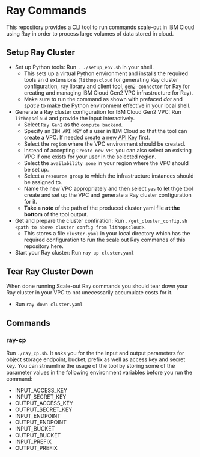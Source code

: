 # Ray Commands

This repository provides a CLI tool to run commands scale-out in IBM Cloud using Ray in order to process large volumes of data stored in cloud.

## Setup Ray Cluster

- Set up Python tools: Run `. ./setup_env.sh` in your shell.
  - This sets up a virtual Python environment and installs the required tools an d extensions (`lithopscloud` for generating Ray cluster configuration, `ray` library and client tool, `gen2-connector` for Ray for creating and managing IBM Cloud Gen2 VPC infrastructure for Ray).
  - Make sure to run the command as shown with prefaced *dot* and *space* to make the Python environment effective in your local shell.
- Generate a Ray cluster configuration for IBM Cloud Gen2 VPC: Run `lithopscloud` and provide the input interactively. 
  - Select `Ray Gen2` as the `compute backend`.
  - Specify an `IBM API KEY` of a user in IBM Cloud so that the tool can create a VPC. If needed [create a new API Key](https://cloud.ibm.com/iam/apikeys) first.
  - Select the `region` where the VPC environment should be created.
  - Instead of accepting `Create new VPC` you can also select an existing VPC if one exists for your user in the selected region.
  - Select the `availability zone` in your region where the VPC should be set up.
  - Select a `resource group` to which the infrastructure instances should be assigned to.
  - Name the new VPC appropriately and then select `yes` to let thge tool create and set up the VPC and generate a Ray cluster configuration for it.
  - **Take a note** of the path of the produced cluster yaml file **at the bottom** of the tool output.
- Get and prepare the cluster confiration: Run `./get_cluster_config.sh <path to above cluster config from lithopscloud>`.
  - This stores a file `cluster.yaml` in your local directory which has the required configuration to run the scale out Ray commands of this repository here.
- Start your Ray cluster: Run `ray up cluster.yaml`

## Tear Ray Cluster Down
When done running Scale-out Ray commands you should tear down your Ray cluster in your VPC to not unecessarily accumulate costs for it.

- Run `ray down cluster.yaml`

## Commands

### ray-cp

Run `./ray_cp.sh`. It asks you for the the input and output parameters for object storage endpoint, bucket, prefix as well as access key and secret key. You can streamline the usage of the tool by storing some of the parameter values in the following environment variables before you run the command:
- INPUT_ACCESS_KEY
- INPUT_SECRET_KEY
- OUTPUT_ACCESS_KEY
- OUTPUT_SECRET_KEY
- INPUT_ENDPOINT
- OUTPUT_ENDPOINT
- INPUT_BUCKET
- OUTPUT_BUCKET
- INPUT_PREFIX
- OUTPUT_PREFIX

